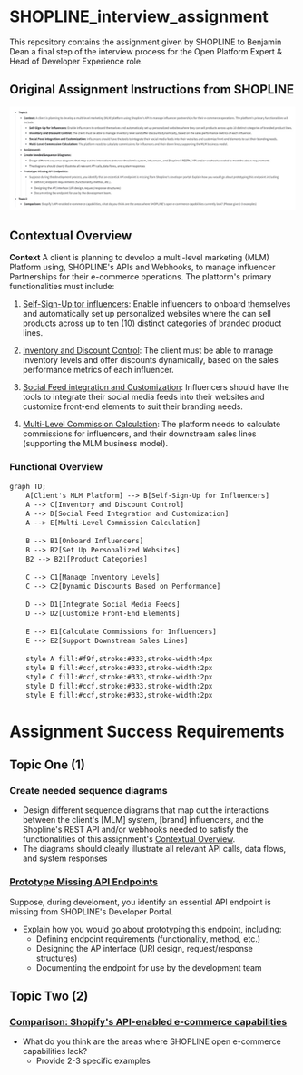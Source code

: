 # SHOPLINE_interview_assignment
This repository contains the assignment given by SHOPLINE to Benjamin Dean a final step of the interview process for the Open Platform Expert &amp; Head of Developer Experience role.

## Original Assignment Instructions from SHOPLINE
![Orignal SHOPLINE Assignment Instructions](/images/interview_test_instructions.jpeg)


## Contextual Overview 
**Context** A client is planning to develop a multi-level marketing (MLM) Platform using, SHOPLINE's APIs and Webhooks, to manage influencer Partnerships for their e-commerce operations. The pIattorm's primary functionalities must include:

1. [Self-Sign-Up tor influencers](/sequence-diagrams/influencer-self-sign-up.md): Enable influencers to onboard themselves and automatically set up personalized websites where the can sell products across up to ten (10) distinct categories of branded product lines.

2. [Inventory and Discount Control](/sequence-diagrams/inventory-and-discount-control.md): The client must be able to manage inventory levels and offer discounts dynamically, based on the sales performance metrics of each influencer.

3. [Social Feed integration and Customization](/sequence-diagrams/social-feed-integration-and-customization.md): Influencers should have the tools to integrate their social media feeds into their websites and customize front-end elements to suit their branding needs.

4. [Multi-Level Commission Calculation](/sequence-diagrams/multi-level-commission-calculation.md): The platform needs to calculate commissions for influencers, and their downstream sales lines (supporting the MLM business model). 

### Functional Overview
```mermaid
graph TD;
    A[Client's MLM Platform] --> B[Self-Sign-Up for Influencers]
    A --> C[Inventory and Discount Control]
    A --> D[Social Feed Integration and Customization]
    A --> E[Multi-Level Commission Calculation]

    B --> B1[Onboard Influencers]
    B --> B2[Set Up Personalized Websites]
    B2 --> B21[Product Categories]
    
    C --> C1[Manage Inventory Levels]
    C --> C2[Dynamic Discounts Based on Performance]

    D --> D1[Integrate Social Media Feeds]
    D --> D2[Customize Front-End Elements]

    E --> E1[Calculate Commissions for Influencers]
    E --> E2[Support Downstream Sales Lines]

    style A fill:#f9f,stroke:#333,stroke-width:4px
    style B fill:#ccf,stroke:#333,stroke-width:2px
    style C fill:#ccf,stroke:#333,stroke-width:2px
    style D fill:#ccf,stroke:#333,stroke-width:2px
    style E fill:#ccf,stroke:#333,stroke-width:2px
```

# Assignment Success Requirements

## Topic One (1)

###  Create needed sequence diagrams

* Design different sequence diagrams that map out the interactions between the client's [MLM] system, [brand] influencers, and the Shopline's REST API and/or webhooks needed to satisfy the functionalities of this assignment's [Contextual Overview](#contextual-overview).
* The diagrams should clearly illustrate all relevant API calls, data flows, and system responses


### [Prototype Missing API Endpoints](/prototype-missing-endpoint.md)
Suppose, during develoment, you identify an essential APl endpoint is missing from SHOPLINE's Developer Portal.

* Explain how you would go about prototyping this endpoint, including:
	* Defining endpoint requirements (functionality, method, etc.)
	* Designing the AP interface (URI design, request/response structures)
	* Documenting the endpoint for use by the development team

## Topic Two (2)

### [Comparison: Shopify's API-enabled e-commerce capabilities](improvement-recommendations.md)
* What do you think are the areas where SHOPLINE open e-commerce capabilities lack?
	* Provide 2-3 specific examples

